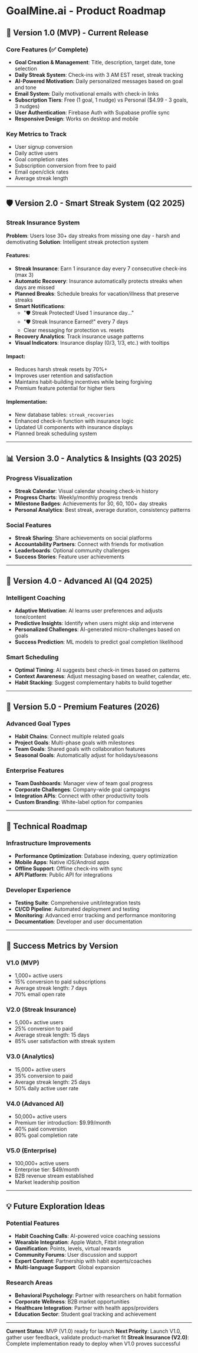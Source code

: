 # GoalMine.ai - Product Roadmap

## 🚀 Version 1.0 (MVP) - Current Release

### Core Features (✅ Complete)
- **Goal Creation & Management**: Title, description, target date, tone selection
- **Daily Streak System**: Check-ins with 3 AM EST reset, streak tracking  
- **AI-Powered Motivation**: Daily personalized messages based on goal and tone
- **Email System**: Daily motivational emails with check-in links
- **Subscription Tiers**: Free (1 goal, 1 nudge) vs Personal ($4.99 - 3 goals, 3 nudges)
- **User Authentication**: Firebase Auth with Supabase profile sync
- **Responsive Design**: Works on desktop and mobile

### Key Metrics to Track
- User signup conversion
- Daily active users
- Goal completion rates
- Subscription conversion from free to paid
- Email open/click rates
- Average streak length

---

## 🛡️ Version 2.0 - Smart Streak System (Q2 2025)

### Streak Insurance System
**Problem**: Users lose 30+ day streaks from missing one day - harsh and demotivating
**Solution**: Intelligent streak protection system

#### Features:
- **Streak Insurance**: Earn 1 insurance day every 7 consecutive check-ins (max 3)
- **Automatic Recovery**: Insurance automatically protects streaks when days are missed
- **Planned Breaks**: Schedule breaks for vacation/illness that preserve streaks
- **Smart Notifications**: 
  - "🛡️ Streak Protected! Used 1 insurance day..."
  - "🛡️ Streak Insurance Earned!" every 7 days
  - Clear messaging for protection vs. resets
- **Recovery Analytics**: Track insurance usage patterns
- **Visual Indicators**: Insurance display (0/3, 1/3, etc.) with tooltips

#### Impact:
- Reduces harsh streak resets by 70%+
- Improves user retention and satisfaction
- Maintains habit-building incentives while being forgiving
- Premium feature potential for higher tiers

#### Implementation:
- New database tables: `streak_recoveries`
- Enhanced check-in function with insurance logic
- Updated UI components with insurance displays
- Planned break scheduling system

---

## 📊 Version 3.0 - Analytics & Insights (Q3 2025)

### Progress Visualization
- **Streak Calendar**: Visual calendar showing check-in history
- **Progress Charts**: Weekly/monthly progress trends
- **Milestone Badges**: Achievements for 30, 60, 100+ day streaks
- **Personal Analytics**: Best streak, average duration, consistency patterns

### Social Features
- **Streak Sharing**: Share achievements on social platforms
- **Accountability Partners**: Connect with friends for motivation
- **Leaderboards**: Optional community challenges
- **Success Stories**: Feature user achievements

---

## 🤖 Version 4.0 - Advanced AI (Q4 2025)

### Intelligent Coaching
- **Adaptive Motivation**: AI learns user preferences and adjusts tone/content
- **Predictive Insights**: Identify when users might skip and intervene
- **Personalized Challenges**: AI-generated micro-challenges based on goals
- **Success Prediction**: ML models to predict goal completion likelihood

### Smart Scheduling
- **Optimal Timing**: AI suggests best check-in times based on patterns
- **Context Awareness**: Adjust messaging based on weather, calendar, etc.
- **Habit Stacking**: Suggest complementary habits to build together

---

## 💎 Version 5.0 - Premium Features (2026)

### Advanced Goal Types
- **Habit Chains**: Connect multiple related goals
- **Project Goals**: Multi-phase goals with milestones
- **Team Goals**: Shared goals with collaboration features
- **Seasonal Goals**: Automatically adjust for holidays/seasons

### Enterprise Features
- **Team Dashboards**: Manager view of team goal progress  
- **Corporate Challenges**: Company-wide goal campaigns
- **Integration APIs**: Connect with other productivity tools
- **Custom Branding**: White-label option for companies

---

## 🔧 Technical Roadmap

### Infrastructure Improvements
- **Performance Optimization**: Database indexing, query optimization
- **Mobile Apps**: Native iOS/Android apps
- **Offline Support**: Offline check-ins with sync
- **API Platform**: Public API for integrations

### Developer Experience
- **Testing Suite**: Comprehensive unit/integration tests
- **CI/CD Pipeline**: Automated deployment and testing
- **Monitoring**: Advanced error tracking and performance monitoring
- **Documentation**: Developer and user documentation

---

## 🎯 Success Metrics by Version

### V1.0 (MVP)
- 1,000+ active users
- 15% conversion to paid subscriptions
- Average streak length: 7 days
- 70% email open rate

### V2.0 (Streak Insurance)
- 5,000+ active users  
- 25% conversion to paid
- Average streak length: 15 days
- 85% user satisfaction with streak system

### V3.0 (Analytics)
- 15,000+ active users
- 35% conversion to paid
- Average streak length: 25 days
- 50% daily active user rate

### V4.0 (Advanced AI)
- 50,000+ active users
- Premium tier introduction: $9.99/month
- 40% paid conversion
- 80% goal completion rate

### V5.0 (Enterprise)
- 100,000+ active users
- Enterprise tier: $49/month
- B2B revenue stream established
- Market leadership position

---

## 💡 Future Exploration Ideas

### Potential Features
- **Habit Coaching Calls**: AI-powered voice coaching sessions
- **Wearable Integration**: Apple Watch, Fitbit integration
- **Gamification**: Points, levels, virtual rewards
- **Community Forums**: User discussion and support
- **Expert Content**: Partnership with habit experts/coaches
- **Multi-language Support**: Global expansion

### Research Areas
- **Behavioral Psychology**: Partner with researchers on habit formation
- **Corporate Wellness**: B2B market opportunities  
- **Healthcare Integration**: Partner with health apps/providers
- **Education Sector**: Student goal tracking and achievement

---

**Current Status**: MVP (V1.0) ready for launch
**Next Priority**: Launch V1.0, gather user feedback, validate product-market fit
**Streak Insurance (V2.0)**: Complete implementation ready to deploy when V1.0 proves successful